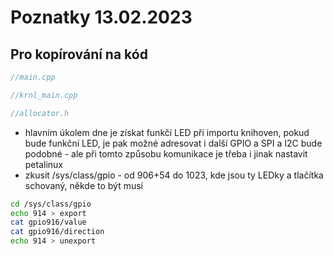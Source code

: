 # Poznatky 13.02.2023

## Pro kopírování na kód

```c++
//main.cpp

```

```c++
//krnl_main.cpp

```

```c++
//allocator.h

```

- hlavním úkolem dne je získat funkčí LED při importu knihoven, pokud bude funkční LED, je pak možné adresovat i další GPIO a SPI a I2C bude podobné - ale při tomto způsobu komunikace je třeba i jinak nastavit petalinux
- zkusit /sys/class/gpio - od 906+54 do 1023, kde jsou ty LEDky a tlačítka schovaný, někde to být musí

```bash
cd /sys/class/gpio
echo 914 > export
cat gpio916/value
cat gpio916/direction
echo 914 > unexport
```
